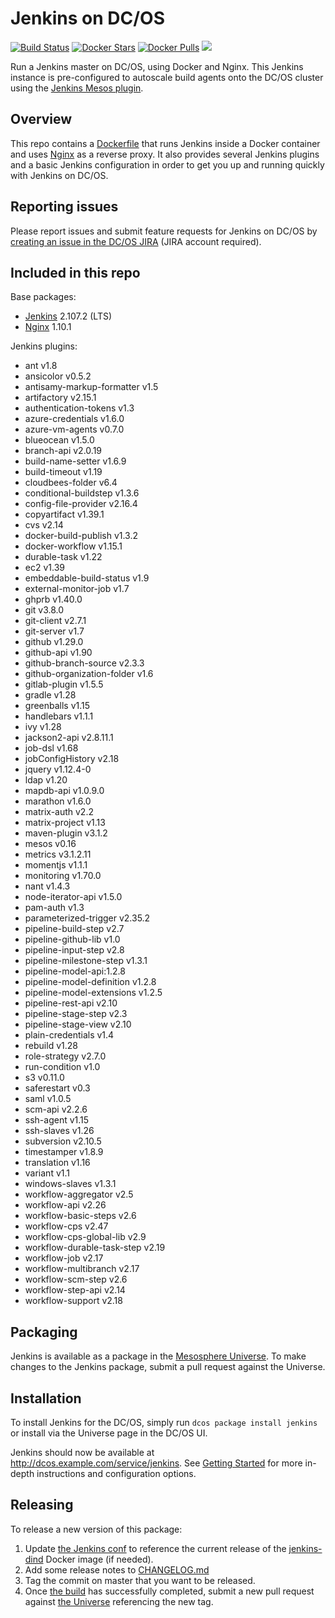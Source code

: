 # Jenkins on DC/OS
[![Build Status](https://jenkins.mesosphere.com/service/jenkins/buildStatus/icon?job=Jenkins/public-jenkins-dcos-master)](https://jenkins.mesosphere.com/service/jenkins/view/Velocity/job/Jenkins/job/public-jenkins-dcos-master/)
[![Docker Stars](https://img.shields.io/docker/stars/mesosphere/jenkins.svg)][docker-hub]
[![Docker Pulls](https://img.shields.io/docker/pulls/mesosphere/jenkins.svg)][docker-hub]
[![](https://images.microbadger.com/badges/image/mesosphere/jenkins.svg)](http://microbadger.com/images/mesosphere/jenkins "Get your own image badge on microbadger.com")

Run a Jenkins master on DC/OS, using Docker and Nginx. This Jenkins instance is pre-configured to autoscale build agents onto the DC/OS cluster using the [Jenkins Mesos plugin][mesos-plugin].

## Overview
This repo contains a [Dockerfile](Dockerfile) that runs Jenkins inside a Docker
container and uses [Nginx][nginx-home] as a reverse proxy. It also provides
several Jenkins plugins and a basic Jenkins configuration in order to get you
up and running quickly with Jenkins on DC/OS.

## Reporting issues

Please report issues and submit feature requests for Jenkins on DC/OS by [creating an issue in the DC/OS JIRA][dcos-jira] (JIRA account required).

## Included in this repo
Base packages:
  * [Jenkins][jenkins-home] 2.107.2 (LTS)
  * [Nginx][nginx-home] 1.10.1

Jenkins plugins:
  * ant v1.8
  * ansicolor v0.5.2
  * antisamy-markup-formatter v1.5
  * artifactory v2.15.1
  * authentication-tokens v1.3
  * azure-credentials v1.6.0
  * azure-vm-agents v0.7.0
  * blueocean v1.5.0
  * branch-api v2.0.19
  * build-name-setter v1.6.9
  * build-timeout v1.19
  * cloudbees-folder v6.4
  * conditional-buildstep v1.3.6
  * config-file-provider v2.16.4
  * copyartifact v1.39.1
  * cvs v2.14
  * docker-build-publish v1.3.2
  * docker-workflow v1.15.1
  * durable-task v1.22
  * ec2 v1.39
  * embeddable-build-status v1.9
  * external-monitor-job v1.7
  * ghprb v1.40.0
  * git v3.8.0
  * git-client v2.7.1
  * git-server v1.7
  * github v1.29.0
  * github-api v1.90
  * github-branch-source v2.3.3
  * github-organization-folder v1.6
  * gitlab-plugin v1.5.5
  * gradle v1.28
  * greenballs v1.15
  * handlebars v1.1.1
  * ivy v1.28
  * jackson2-api v2.8.11.1
  * job-dsl v1.68
  * jobConfigHistory v2.18
  * jquery v1.12.4-0
  * ldap v1.20
  * mapdb-api v1.0.9.0
  * marathon v1.6.0
  * matrix-auth v2.2
  * matrix-project v1.13
  * maven-plugin v3.1.2
  * mesos v0.16
  * metrics v3.1.2.11
  * momentjs v1.1.1
  * monitoring v1.70.0
  * nant v1.4.3
  * node-iterator-api v1.5.0
  * pam-auth v1.3
  * parameterized-trigger v2.35.2
  * pipeline-build-step v2.7
  * pipeline-github-lib v1.0
  * pipeline-input-step v2.8
  * pipeline-milestone-step v1.3.1
  * pipeline-model-api:1.2.8
  * pipeline-model-definition v1.2.8
  * pipeline-model-extensions v1.2.5
  * pipeline-rest-api v2.10
  * pipeline-stage-step v2.3
  * pipeline-stage-view v2.10
  * plain-credentials v1.4
  * rebuild v1.28
  * role-strategy v2.7.0
  * run-condition v1.0
  * s3 v0.11.0
  * saferestart v0.3
  * saml v1.0.5
  * scm-api v2.2.6
  * ssh-agent v1.15
  * ssh-slaves v1.26
  * subversion v2.10.5
  * timestamper v1.8.9
  * translation v1.16
  * variant v1.1
  * windows-slaves v1.3.1
  * workflow-aggregator v2.5
  * workflow-api v2.26
  * workflow-basic-steps v2.6
  * workflow-cps v2.47
  * workflow-cps-global-lib v2.9
  * workflow-durable-task-step v2.19
  * workflow-job v2.17
  * workflow-multibranch v2.17
  * workflow-scm-step v2.6
  * workflow-step-api v2.14
  * workflow-support v2.18

## Packaging
Jenkins is available as a package in the [Mesosphere Universe][universe].
To make changes to the Jenkins package, submit a pull request against the
Universe.

## Installation

To install Jenkins for the DC/OS, simply run `dcos package install jenkins` or install via the Universe page in the DC/OS UI.

Jenkins should now be available at <http://dcos.example.com/service/jenkins>.
See [Getting Started][getting-started] for more in-depth instructions and
configuration options.

## Releasing
To release a new version of this package:

  1. Update [the Jenkins conf][jenkins-conf] to reference the current release of
  the [jenkins-dind][jenkins-dind] Docker image (if needed).
  2. Add some release notes to [CHANGELOG.md](CHANGELOG.md)
  3. Tag the commit on master that you want to be released.
  4. Once [the build][jenkins-build] has successfully completed, submit a new
  pull request against [the Universe][universe] referencing the new tag.

[dcos-jira]: https://jira.mesosphere.com/secure/CreateIssueDetails!init.jspa?pid=14110&issuetype=3
[docker-hub]: https://hub.docker.com/r/mesosphere/jenkins
[getting-started]: https://docs.mesosphere.com/service-docs/jenkins/quickstart/
[jenkins-conf]: /conf/jenkins/config.xml
[jenkins-dind]: https://github.com/mesosphere/jenkins-dind-agent
[jenkins-home]: https://jenkins-ci.org/
[mesos-plugin]: https://github.com/jenkinsci/mesos-plugin
[nginx-home]: http://nginx.org/en/
[jenkins-build]: https://jenkins.mesosphere.com/service/jenkins/job/public-jenkins-dcos-master/
[universe]: https://github.com/mesosphere/universe
